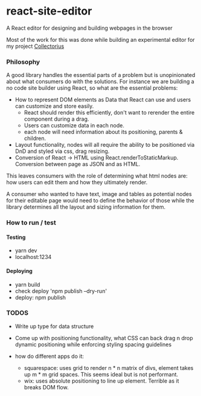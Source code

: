 # react-site-editor
A React editor for designing and building webpages in the browser

Most of the work for this was done while building an experimental editor for my project [Collectorius](https://collectorius.com)

### Philosophy
A good library handles the essential parts of a problem but is unopinionated about what consumers do with the solutions.
For instance we are building a no code site builder using React, so what are the essential problems:
* How to represent DOM elements as Data that React can use and users can customize and store easily.
    - React should render this efficiently, don't want to rerender the entire component during a drag.
    - Users can customize data in each node.
    - each node will need information about its positioning, parents & children.
* Layout functionality, nodes will all require the ability to be positioned via DnD and styled via css, drag resizing.
* Conversion of React -> HTML using React.renderToStaticMarkup. Conversion between page as JSON and as HTML.

This leaves consumers with the role of determining what html nodes are: how users can edit them and how they ultimately render.

A consumer who wanted to have text, image and tables as potential nodes for their editable page would need to define the behavior of
those while the library determines all the layout and sizing information for them.

### How to run / test
#### Testing
* yarn dev
* localhost:1234

#### Deploying
* yarn build
* check deploy 'npm publish –dry-run'
* deploy: npm publish

### TODOS
* Write up type for data structure
* Come up with positioning functionality, what CSS can back drag n drop dynamic positioning while enforcing styling spacing guidelines

* how do different apps do it:
    - squarespace: uses grid to render n * n matrix of divs, element takes up m * m grid spaces. This seems ideal but is not performant.
    - wix: uses absolute positioning to line up element. Terrible as it breaks DOM flow.